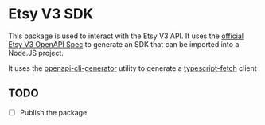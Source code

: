 # Etsy V3 SDK

This package is used to interact with the Etsy V3 API. It uses the [official Etsy V3 OpenAPI Spec](https://www.etsy.com/openapi/generated/oas/3.0.0.json) to generate an SDK that can be imported into a Node.JS project.

It uses the [openapi-cli-generator](https://openapi-generator.tech/) utility to generate a [typescript-fetch](https://openapi-generator.tech/docs/generators/typescript-fetch) client

## TODO

- [ ] Publish the package
